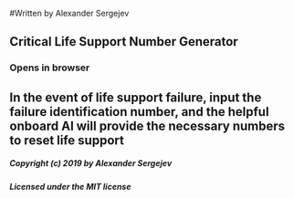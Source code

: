 #Written by Alexander Sergejev
## Critical Life Support Number Generator
### Opens in browser

## In the event of life support failure, input the failure identification number, and the helpful onboard AI will provide the necessary numbers to reset life support

##### Copyright (c) 2019 by Alexander Sergejev
##### Licensed under the MIT license
